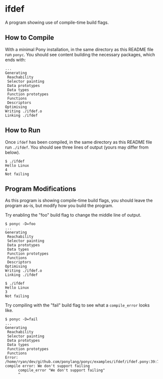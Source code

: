 # ifdef

A program showing use of compile-time build flags.

## How to Compile

With a minimal Pony installation, in the same directory as this README file run `ponyc`. You should see content building the necessary packages, which ends with:

```console
...
Generating
 Reachability
 Selector painting
 Data prototypes
 Data types
 Function prototypes
 Functions
 Descriptors
Optimising
Writing ./ifdef.o
Linking ./ifdef
```

## How to Run

Once `ifdef` has been compiled, in the same directory as this README file run `./ifdef`. You should see three lines of output (yours may differ from below).

```console
$ ./ifdef
Hello Linux
4
Not failing
```

## Program Modifications

As this program is showing compile-time build flags, you should leave the program as-is, but modify how you build the program.

Try enabling the "foo" build flag to change the middle line of output.

```console
$ ponyc -D=foo
...
Generating
 Reachability
 Selector painting
 Data prototypes
 Data types
 Function prototypes
 Functions
 Descriptors
Optimising
Writing ./ifdef.o
Linking ./ifdef
```

```console
$ ./ifdef
Hello Linux
3
Not failing
```

Try compiling with the "fail" build flag to see what a `compile_error` looks like.

```console
$ ponyc -D=fail
...
Generating
 Reachability
 Selector painting
 Data prototypes
 Data types
 Function prototypes
 Functions
Error:
/home/ryan/dev/github.com/ponylang/ponyc/examples/ifdef/ifdef.pony:39:7: compile error: We don't support failing
      compile_error "We don't support failing"
      ^
```
